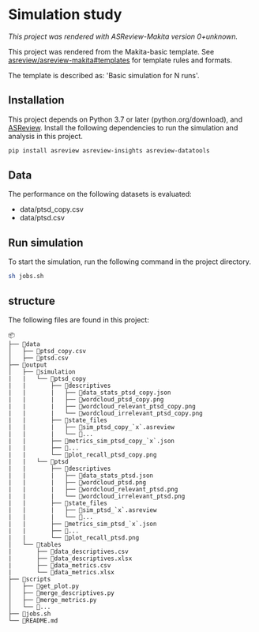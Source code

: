 # Simulation study

*This project was rendered with ASReview-Makita version 0+unknown.*

This project was rendered from the Makita-basic template. See [asreview/asreview-makita#templates](https://github.com/asreview/asreview-makita#templates) for template rules and formats.

The template is described as: 'Basic simulation for N runs'.

## Installation

This project depends on Python 3.7 or later (python.org/download), and [ASReview](https://asreview.nl/download/). Install the following dependencies to run the simulation and analysis in this project.

```sh
pip install asreview asreview-insights asreview-datatools
```

## Data

The performance on the following datasets is evaluated:

- data/ptsd_copy.csv
- data/ptsd.csv

## Run simulation

To start the simulation, run the following command in the project directory.

```sh
sh jobs.sh
```

## structure

The following files are found in this project:

    📦
    ├── 📂data
    │   ├── 📜ptsd_copy.csv
    │   ├── 📜ptsd.csv
    ├── 📂output
    │   ├── 📂simulation
    |   |   └── 📂ptsd_copy
    |   |       ├── 📂descriptives
    |   |       |   ├── 📜data_stats_ptsd_copy.json
    |   |       |   ├── 📜wordcloud_ptsd_copy.png
    |   |       |   ├── 📜wordcloud_relevant_ptsd_copy.png
    |   |       |   └── 📜wordcloud_irrelevant_ptsd_copy.png
    |   |       ├── 📂state_files
    |   |       |   ├── 📜sim_ptsd_copy_`x`.asreview
    |   |       |   └── 📜...
    |   |       ├── 📜metrics_sim_ptsd_copy_`x`.json
    |   |       ├── 📜...
    |   |       └── 📜plot_recall_ptsd_copy.png
    |   |   └── 📂ptsd
    |   |       ├── 📂descriptives
    |   |       |   ├── 📜data_stats_ptsd.json
    |   |       |   ├── 📜wordcloud_ptsd.png
    |   |       |   ├── 📜wordcloud_relevant_ptsd.png
    |   |       |   └── 📜wordcloud_irrelevant_ptsd.png
    |   |       ├── 📂state_files
    |   |       |   ├── 📜sim_ptsd_`x`.asreview
    |   |       |   └── 📜...
    |   |       ├── 📜metrics_sim_ptsd_`x`.json
    |   |       ├── 📜...
    |   |       └── 📜plot_recall_ptsd.png
    │   └── 📂tables
    |       ├── 📜data_descriptives.csv
    |       ├── 📜data_descriptives.xlsx
    |       ├── 📜data_metrics.csv
    |       └── 📜data_metrics.xlsx
    ├── 📂scripts
    │   ├── 📜get_plot.py
    │   ├── 📜merge_descriptives.py
    │   ├── 📜merge_metrics.py
    │   └── 📜...
    ├── 📜jobs.sh
    └── 📜README.md
